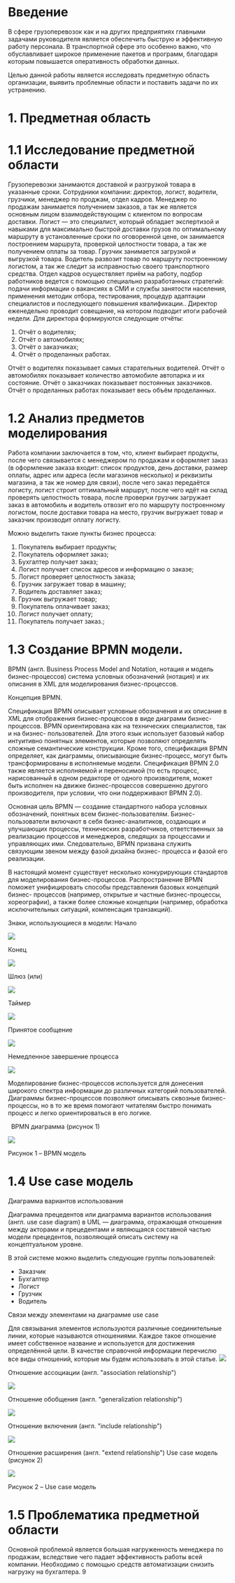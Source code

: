 ﻿# **Введение** 

В  сфере  грузоперевозок  как  и  на  других  предприятиях  главными задачами руководителя является обеспечить быструю и эффективную работу персонала.  В  транспортной  сфере  это  особенно  важно,  что  обуславливает широкое применение пакетов и программ, благодаря которым повышается оперативность обработки данных. 

Целью  данной  работы  является  исследовать  предметную  область организации,  выявить  проблемные  области  и  поставить  задачи  по  их устранению.  

# **1.  Предметная область** 

# **1.1 Исследование предметной области**

Грузоперевозки  занимаются  доставкой  и  разгрузкой  товара  в указанные  сроки.  Сотрудники  компании:  директор,  логист,  водители, грузчики,  менеджер  по  проджам,  отдел  кадров.  Менеджер  по  продажам занимается  получением  заказов,  а  так  же  является  основным  лицом взаимодействующим  с  клиентом  по  вопросам  доставки.  Логист  —  это специалист,  который  обладает  экспертизой  и  навыками  для  максимально быстрой доставки грузов по оптимальному маршруту в установленные сроки по  оговоренной  цене,  он  занимается  построением  маршрута,  проверкой целостности товара, а так же получением оплаты за товар. Грузчик занимается загрузкой  и  выгрузкой  товара.  Водитель  развозит  товар  по  маршруту построенному  логистом,  а  так  же  следит  за  исправностью  своего транспортного средства.  Отдел кадров осуществляет приём на работу, подбор работников ведется с помощью специально разработанных стратегий: подачи информации о вакансиях в СМИ и службы занятости населения, применения методик  отбора,  тестирования,  процедур  адаптации  специалистов  и последующего повышения квалификации.. Директор еженедельно проводит совещание,  на  котором  подводит  итоги  рабочей  недели.  Для  директора формируются следующие отчёты: 

1. Отчёт о водителях;
2. Отчёт о автомобилях;
3. Отчёт о заказчиках;
4. Отчёт о проделанных работах.

Отчёт о водителях показывает самых старательных водителей. Отчёт о автомобилях показывает количество автомобиле автопарка и их состояние. Отчёт о заказчиках показывает постоянных заказчиков. Отчёт о проделанных работах показывает весь объём проделанных. 

# **1.2 Анализ предметов моделирования**

Работа компании заключается в том, что, клиент выбирает продукты, после  чего  связывается  с  менеджером  по  продажам  и  оформляет  заказ  (в оформление заказа входит: список продуктов, день доставки, размер оплаты, адрес или адреса (если магазинов несколько) и реквизиты магазина, а так же номер  для  связи),  после  чего  заказ  передаётся  логисту,  логист  строит оптимальный  маршрут,  после  чего  идёт  на  склад  проверять  целостность товара,  после  проверки  грузчик  загружает  заказ  в  автомобиль  и  водитель отвозит его по маршруту построенному логистом, после доставки товара на место, грузчик выгружает товар и заказчик производит оплату логисту.  

Можно выделить такие пункты бизнес процесса: 

1. Покупатель выбирает продукты;
2. Покупатель оформляет заказ;
3. Бухгалтер получает заказ;
4. Логист получает список адресов и информацию о заказе;
5. Логист проверяет целостность заказа;
6. Грузчик загружает товар в машину;
7. Водитель доставляет заказ;
8. Грузчик выгружает товар;
9. Покупатель оплачивает заказ;
10. Логист получает оплату;
11. Покупатель получает заказ.; 
# **1.3 Создание BPMN модели.**

BPMN (англ. Business Process Model and Notation, нотация и модель бизнес-процессов) система условных обозначений (нотация) и их описания в XML для моделирования бизнес-процессов. 

Концепция BPMN. 

Спецификация BPMN описывает условные обозначения и их описание в XML для отображения бизнес-процессов в виде диаграмм бизнес-процессов. BPMN  ориентирована  как  на  технических  специалистов,  так  и  на  бизнес- пользователей.  Для  этого  язык  использует  базовый  набор  интуитивно понятных элементов, которые позволяют определять сложные семантические конструкции. Кроме того, спецификация BPMN определяет, как диаграммы, описывающие бизнес-процесс, могут быть трансформированы в исполняемые модели. Спецификация BPMN 2.0 также является исполняемой и переносимой (то есть процесс, нарисованный в одном редакторе от одного производителя, может  быть  исполнен  на  движке  бизнес-процессов  совершенно  другого производителя, при условии, что они поддерживают BPMN 2.0). 

Основная  цель  BPMN  —  создание  стандартного  набора  условных обозначений,  понятных  всем  бизнес-пользователям.  Бизнес-пользователи включают в себя бизнес-аналитиков, создающих и улучшающих процессы, технических  разработчиков,  ответственных  за  реализацию  процессов  и менеджеров, следящих за процессами и управляющих ими. Следовательно, BPMN призвана служить связующим звеном между фазой дизайна бизнес- процесса и фазой его реализации. 

В  настоящий  момент  существует  несколько  конкурирующих стандартов  для  моделирования  бизнес-процессов.  Распространение  BPMN поможет унифицировать способы представления базовых концепций бизнес- процессов (например, открытые и частные бизнес-процессы, хореографии), а также  более  сложные  концепции  (например,  обработка  исключительных ситуаций, компенсация транзакций). 

Знаки, использующиеся в модели: 
Начало

![](Aspose.Words.aeef553c-86a8-4665-a9dd-c77f14233549.001.png) 

Конец

![](Aspose.Words.aeef553c-86a8-4665-a9dd-c77f14233549.002.png)

Шлюз (или)

![](Aspose.Words.aeef553c-86a8-4665-a9dd-c77f14233549.003.png)

Таймер	

![](Aspose.Words.aeef553c-86a8-4665-a9dd-c77f14233549.004.png)

Принятое сообщение

![](Aspose.Words.aeef553c-86a8-4665-a9dd-c77f14233549.005.png)

Немедленное завершение процесса

![](Aspose.Words.aeef553c-86a8-4665-a9dd-c77f14233549.006.png) 

Моделирование  бизнес-процессов  используется  для  донесения широкого  спектра  информации  до  различных  категорий  пользователей. Диаграммы  бизнес-процессов  позволяют  описывать  сквозные  бизнес- процессы, но в то же время помогают читателям быстро понимать процесс и легко ориентироваться в его логике. 

` `BPMN диаграмма (рисунок 1) 

![](Aspose.Words.aeef553c-86a8-4665-a9dd-c77f14233549.007.jpeg)

Рисунок 1 – BPMN модель 

# **1.4 Use case модель** 

Диаграмма вариантов использования 

Диаграмма  прецедентов  или  диаграмма  вариантов  использования (англ. use case diagram) в UML — диаграмма, отражающая отношения между акторами  и  прецедентами  и  являющаяся  составной  частью  модели прецедентов, позволяющей описать систему на концептуальном уровне.  

В этой системе можно выделить следующие группы пользователей: 

- Заказчик 
- Бухгалтер 
- Логист 
- Грузчик 
- Водитель 

Связи между элементами на диаграмме use case 

Для связывания элементов используются различные соединительные линии, которые  называются отношениями.  Каждое  такое  отношение  имеет собственное название и используется для достижения определённой цели. В качестве справочной информации перечислю все виды отношений, которые мы будем использовать в этой статье. ![](Aspose.Words.aeef553c-86a8-4665-a9dd-c77f14233549.008.png)

Отношение  ассоциации  (англ.  "association  relationship")

![](Aspose.Words.aeef553c-86a8-4665-a9dd-c77f14233549.009.png)

Отношение  обобщения  (англ.  "generalization  relationship")

![](Aspose.Words.aeef553c-86a8-4665-a9dd-c77f14233549.010.png)

Отношение включения (англ. "include relationship") 

![](Aspose.Words.aeef553c-86a8-4665-a9dd-c77f14233549.011.png)

Отношение расширения (англ. "extend relationship") Use case модель (рисунок 2) 

![](Aspose.Words.aeef553c-86a8-4665-a9dd-c77f14233549.012.png)

Рисунок 2 – Use case модель 

# **1.5 Проблематика предметной области** 

Основной проблемой является большая нагруженность менеджера по продажам,  вследствие  чего  падает  эффективность  работы  всей  компании. Необходимо  с  помощью  средств  автоматизации  снизить  нагрузку  на бухгалтера. 
9 
